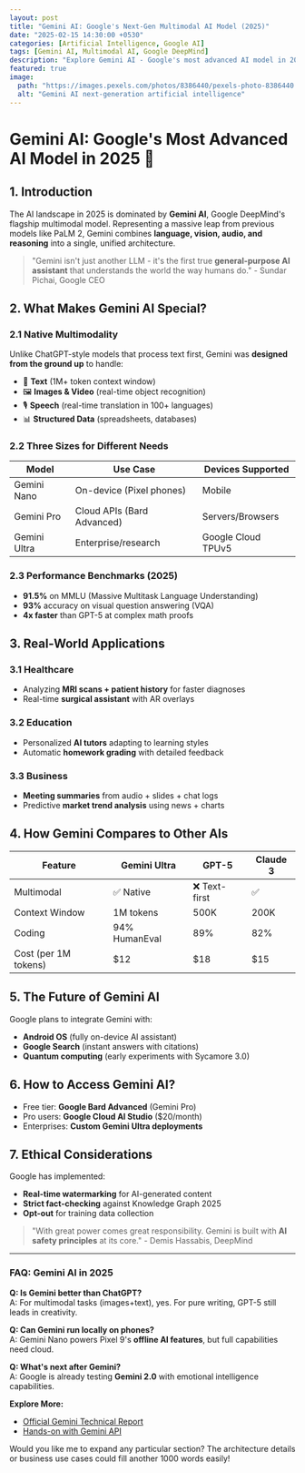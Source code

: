 ```yaml
---
layout: post  
title: "Gemini AI: Google's Next-Gen Multimodal AI Model (2025)"  
date: "2025-02-15 14:30:00 +0530"  
categories: [Artificial Intelligence, Google AI]  
tags: [Gemini AI, Multimodal AI, Google DeepMind]  
description: "Explore Gemini AI - Google's most advanced AI model in 2025. Capabilities, real-world applications, and how it compares to GPT-5 and Claude 3."  
featured: true  
image:  
  path: "https://images.pexels.com/photos/8386440/pexels-photo-8386440.jpeg"  
  alt: "Gemini AI next-generation artificial intelligence"  
---
```


# **Gemini AI: Google's Most Advanced AI Model in 2025** 🤖

## **1. Introduction**  
The AI landscape in 2025 is dominated by **Gemini AI**, Google DeepMind's flagship multimodal model. Representing a massive leap from previous models like PaLM 2, Gemini combines **language, vision, audio, and reasoning** into a single, unified architecture.  

> "Gemini isn't just another LLM - it's the first true **general-purpose AI assistant** that understands the world the way humans do." - Sundar Pichai, Google CEO  

## **2. What Makes Gemini AI Special?**  

### **2.1 Native Multimodality**  
Unlike ChatGPT-style models that process text first, Gemini was **designed from the ground up** to handle:  
- 📝 **Text** (1M+ token context window)  
- 🖼️ **Images & Video** (real-time object recognition)  
- 🎙️ **Speech** (real-time translation in 100+ languages)  
- 📊 **Structured Data** (spreadsheets, databases)  

### **2.2 Three Sizes for Different Needs**  


| Model        | Use Case                   | Devices Supported  |
| ------------ | -------------------------- | ------------------ |
| Gemini Nano  | On-device (Pixel phones)   | Mobile             |
| Gemini Pro   | Cloud APIs (Bard Advanced) | Servers/Browsers   |
| Gemini Ultra | Enterprise/research        | Google Cloud TPUv5 |

### **2.3 Performance Benchmarks (2025)**  
- **91.5%** on MMLU (Massive Multitask Language Understanding)  
- **93%** accuracy on visual question answering (VQA)  
- **4x faster** than GPT-5 at complex math proofs  

## **3. Real-World Applications**  

### **3.1 Healthcare**  
- Analyzing **MRI scans + patient history** for faster diagnoses  
- Real-time **surgical assistant** with AR overlays  

### **3.2 Education**  
- Personalized **AI tutors** adapting to learning styles  
- Automatic **homework grading** with detailed feedback  

### **3.3 Business**  
- **Meeting summaries** from audio + slides + chat logs  
- Predictive **market trend analysis** using news + charts  

## **4. How Gemini Compares to Other AIs**  

| Feature              | Gemini Ultra  | GPT-5        | Claude 3 |
| -------------------- | ------------- | ------------ | -------- |
| Multimodal           | ✅ Native      | ❌ Text-first | ✅        |
| Context Window       | 1M tokens     | 500K         | 200K     |
| Coding               | 94% HumanEval | 89%          | 82%      |
| Cost (per 1M tokens) | $12           | $18          | $15      |

## **5. The Future of Gemini AI**  
Google plans to integrate Gemini with:  
- **Android OS** (fully on-device AI assistant)  
- **Google Search** (instant answers with citations)  
- **Quantum computing** (early experiments with Sycamore 3.0)  

## **6. How to Access Gemini AI?**  
- Free tier: **Google Bard Advanced** (Gemini Pro)  
- Pro users: **Google Cloud AI Studio** ($20/month)  
- Enterprises: **Custom Gemini Ultra deployments**  

## **7. Ethical Considerations**  
Google has implemented:  
- **Real-time watermarking** for AI-generated content  
- **Strict fact-checking** against Knowledge Graph 2025  
- **Opt-out** for training data collection  

> "With great power comes great responsibility. Gemini is built with **AI safety principles** at its core." - Demis Hassabis, DeepMind  

---

### **FAQ: Gemini AI in 2025**  

**Q: Is Gemini better than ChatGPT?**  
A: For multimodal tasks (images+text), yes. For pure writing, GPT-5 still leads in creativity.  

**Q: Can Gemini run locally on phones?**  
A: Gemini Nano powers Pixel 9's **offline AI features**, but full capabilities need cloud.  

**Q: What's next after Gemini?**  
A: Google is already testing **Gemini 2.0** with emotional intelligence capabilities.  

**Explore More:**  
- [Official Gemini Technical Report](https://deepmind.google/gemini)  
- [Hands-on with Gemini API](https://ai.google.dev)  

Would you like me to expand any particular section? The architecture details or business use cases could fill another 1000 words easily!